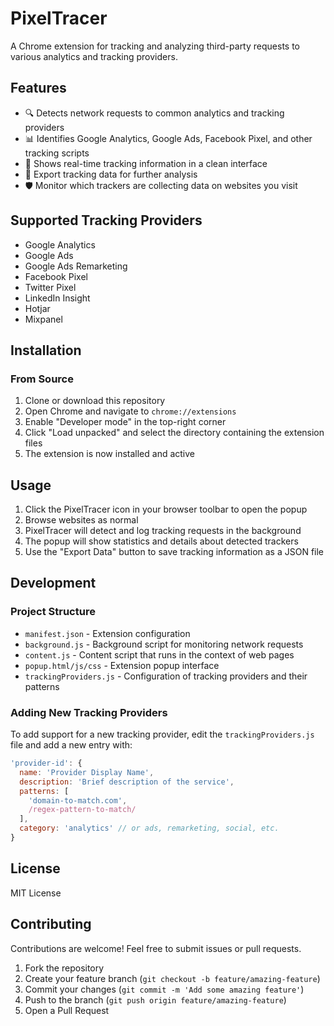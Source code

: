 # PixelTracer

A Chrome extension for tracking and analyzing third-party requests to various analytics and tracking providers.

## Features

- 🔍 Detects network requests to common analytics and tracking providers
- 📊 Identifies Google Analytics, Google Ads, Facebook Pixel, and other tracking scripts
- 📱 Shows real-time tracking information in a clean interface
- 💾 Export tracking data for further analysis
- 🛡️ Monitor which trackers are collecting data on websites you visit

## Supported Tracking Providers

- Google Analytics
- Google Ads
- Google Ads Remarketing
- Facebook Pixel
- Twitter Pixel
- LinkedIn Insight
- Hotjar
- Mixpanel

## Installation

### From Source

1. Clone or download this repository
2. Open Chrome and navigate to `chrome://extensions`
3. Enable "Developer mode" in the top-right corner
4. Click "Load unpacked" and select the directory containing the extension files
5. The extension is now installed and active

## Usage

1. Click the PixelTracer icon in your browser toolbar to open the popup
2. Browse websites as normal
3. PixelTracer will detect and log tracking requests in the background
4. The popup will show statistics and details about detected trackers
5. Use the "Export Data" button to save tracking information as a JSON file

## Development

### Project Structure

- `manifest.json` - Extension configuration
- `background.js` - Background script for monitoring network requests
- `content.js` - Content script that runs in the context of web pages
- `popup.html/js/css` - Extension popup interface
- `trackingProviders.js` - Configuration of tracking providers and their patterns

### Adding New Tracking Providers

To add support for a new tracking provider, edit the `trackingProviders.js` file and add a new entry with:

```javascript
'provider-id': {
  name: 'Provider Display Name',
  description: 'Brief description of the service',
  patterns: [
    'domain-to-match.com',
    /regex-pattern-to-match/
  ],
  category: 'analytics' // or ads, remarketing, social, etc.
}
```

## License

MIT License

## Contributing

Contributions are welcome! Feel free to submit issues or pull requests.

1. Fork the repository
2. Create your feature branch (`git checkout -b feature/amazing-feature`)
3. Commit your changes (`git commit -m 'Add some amazing feature'`)
4. Push to the branch (`git push origin feature/amazing-feature`)
5. Open a Pull Request 